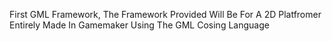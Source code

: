 First GML Framework, The Framework Provided Will Be For A 2D Platfromer Entirely Made In Gamemaker Using The GML Cosing Language
